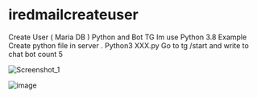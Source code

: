 # iredmailcreateuser
Create User ( Maria DB ) Python and Bot TG
Im use Python 3.8
Example
Create python file in server .
Python3 XXX.py 
Go to tg 
/start 
and write to chat bot count 
5


![Screenshot_1](https://user-images.githubusercontent.com/62798663/157928138-ecfee1b2-87f7-42d2-b5df-b6a9432a637d.png)


![image](https://user-images.githubusercontent.com/62798663/157928253-3f736804-7394-47ce-9033-e45ef3230693.png)
